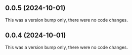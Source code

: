 ## 0.0.5 (2024-10-01)

This was a version bump only, there were no code changes.

## 0.0.4 (2024-10-01)

This was a version bump only, there were no code changes.